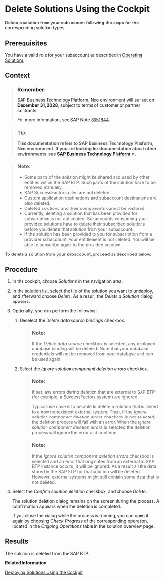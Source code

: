 <!-- loio0f1844f268b54943b260374229534b18 -->

# Delete Solutions Using the Cockpit

Delete a solution from your subaccount following the steps for the corresponding solution types.



<a name="loio0f1844f268b54943b260374229534b18__prereq_eyz_hhr_nz"/>

## Prerequisites

You have a valid role for your subaccount as described in [Operating Solutions](operating-solutions-2abf7d4.md)



<a name="loio0f1844f268b54943b260374229534b18__context_d5c_tdy_pz"/>

## Context

> ### Remember:  
> SAP Business Technology Platform, Neo environment will sunset on **December 31, 2028**, subject to terms of customer or partner contracts.
> 
> For more information, see SAP Note [3351844](https://me.sap.com/notes/3351844).

> ### Tip:  
> **This documentation refers to SAP Business Technology Platform, Neo environment. If you are looking for documentation about other environments, see [SAP Business Technology Platform](https://help.sap.com/viewer/65de2977205c403bbc107264b8eccf4b/Cloud/en-US/6a2c1ab5a31b4ed9a2ce17a5329e1dd8.html "SAP Business Technology Platform (SAP BTP) is an integrated offering comprised of four technology portfolios: database and data management, application development and integration, analytics, and intelligent technologies. The platform offers users the ability to turn data into business value, compose end-to-end business processes, and build and extend SAP applications quickly.") :arrow_upper_right:.**

> ### Note:  
> -   Some parts of the solution might be shared and used by other entities within the SAP BTP. Such parts of the solution have to be removed manually.
> -   SAP SuccessFactors roles are not deleted.
> -   Custom application destinations and subaccount destinations are also deleted.
> -   Deleted solutions and their components cannot be restored.
> -   Currently, deleting a solution that has been provided for subscription is not automated. Subaccounts consuming your provided solutions have to delete their subscribed solutions before you delete that solution from your subaccount.
> -   If the solution has been provided to you for subscription from a provider subaccount, your entitlement is not deleted. You will be able to subscribe again to the provided solution.

To delete a solution from your subaccount, proceed as described below.



<a name="loio0f1844f268b54943b260374229534b18__steps_g33_nlz_jz"/>

## Procedure

1.  In the cockpit, choose *Solutions* in the navigation area.

2.  In the solution list, select the tile of the solution you want to undeploy, and afterward choose *Delete*. As a result, the *Delete a Solution* dialog appears.

3.  Optionally, you can perform the following:

    1.  Deselect the *Delete data source bindings* checkbox.

        > ### Note:  
        > If the *Delete data source* checkbox is selected, any deployed database binding will be deleted. Note that your database credentials will not be removed from your database and can be used again.

    2.  Select the *Ignore solution component deletion errors* checkbox.

        > ### Note:  
        > If set, any errors during deletion that are external to SAP BTP \(for example, a SuccessFactors system\) are ignored.
        > 
        > Typical use case is to be able to delete a solution that is linked to a now nonexistent external system. Then, if the *Ignore solution component deletion errors* checkbox is not selected, the deletion process will fail with an error. When the *Ignore solution component deletion errors* is selected the deletion process will ignore the error and continue.

        > ### Note:  
        > If the *Ignore solution component deletion errors* checkbox is selected and an error that originates from an external to SAP BTP instance occurs, it will be ignored. As a result all the data stored in the SAP BTP for that solution will be deleted. However, external systems might still contain some data that is not deleted.


4.  Select the *Confirm solution deletion* checkbox, and choose *Delete*.

    The solution deletion dialog remains on the screen during the process. А confirmation appears when the deletion is completed.

    If you close the dialog while the process is running, you can open it again by choosing *Check Progress* of the corresponding operation, located in the *Ongoing Operations* table in the solution overview page.




<a name="loio0f1844f268b54943b260374229534b18__result_ybx_vlr_nz"/>

## Results

The solution is deleted from the SAP BTP.

**Related Information**  


[Deploying Solutions Using the Cockpit](deploying-solutions-using-the-cockpit-a5db17e.md "")

